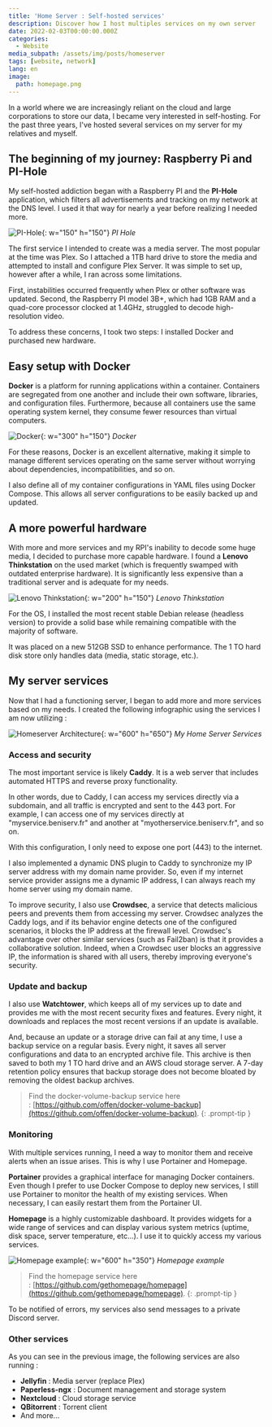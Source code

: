 ```yaml
---
title: 'Home Server : Self-hosted services'
description: Discover how I host multiples services on my own server
date: 2022-02-03T00:00:00.000Z
categories:
  - Website
media_subpath: /assets/img/posts/homeserver
tags: [website, network]
lang: en
image:
  path: homepage.png
---
```


In a world where we are increasingly reliant on the cloud and large corporations to store our data, I became very interested in self-hosting. For the past three years, I've hosted several services on my server for my relatives and myself.

## The beginning of my journey: Raspberry Pi and PI-Hole

My self-hosted addiction began with a Raspberry PI and the **PI-Hole** application, which filters all advertisements and tracking on my network at the DNS level. I used it that way for nearly a year before realizing I needed more.

![PI-Hole](pihole.png){: w="150" h="150"}
_PI Hole_

The first service I intended to create was a media server. The most popular at the time was Plex. 
So I attached a 1TB hard drive to store the media and attempted to install and configure Plex Server. It was simple to set up, however after a while, I ran across some limitations.

First, instabilities occurred frequently when Plex or other software was updated. 
Second, the Raspberry PI model 3B+, which had 1GB RAM and a quad-core processor clocked at 1.4GHz, struggled to decode high-resolution video. 

To address these concerns, I took two steps: I installed Docker and purchased new hardware.

## Easy setup with Docker

**Docker** is a platform for running applications within a container. Containers are segregated from one another and include their own software, libraries, and configuration files. Furthermore, because all containers use the same operating system kernel, they consume fewer resources than virtual computers. 

![Docker](docker.png){: w="300" h="150"}
_Docker_

For these reasons, Docker is an excellent alternative, making it simple to manage different services operating on the same server without worrying about dependencies, incompatibilities, and so on.

I also define all of my container configurations in YAML files using Docker Compose. This allows all server configurations to be easily backed up and updated.

## A more powerful hardware

With more and more services and my RPI's inability to decode some huge media, I decided to purchase more capable hardware. I found a **Lenovo Thinkstation** on the used market (which is frequently swamped with outdated enterprise hardware). It is significantly less expensive than a traditional server and is adequate for my needs.

![Lenovo Thinkstation](lenovo.png){: w="200" h="150"}
_Lenovo Thinkstation_

For the OS, I installed the most recent stable Debian release (headless version) to provide a solid base while remaining compatible with the majority of software.

It was placed on a new 512GB SSD to enhance performance. The 1 TO hard disk store only handles data (media, static storage, etc.).

## My server services

Now that I had a functioning server, I began to add more and more services based on my needs. I created the following infographic using the services I am now utilizing :

![Homeserver Architecture](beniserv.png){: w="600" h="650"}
_My Home Server Services_

### Access and security

The most important service is likely **Caddy**. It is a web server that includes automated HTTPS and reverse proxy functionality. 

In other words, due to Caddy, I can access my services directly via a subdomain, and all traffic is encrypted and sent to the 443 port. For example, I can access one of my services directly at "myservice.beniserv.fr" and another at "myotherservice.beniserv.fr", and so on.

With this configuration, I only need to expose one port (443) to the internet.

I also implemented a dynamic DNS plugin to Caddy to synchronize my IP server address with my domain name provider. So, even if my internet service provider assigns me a dynamic IP address, I can always reach my home server using my domain name.

To improve security, I also use **Crowdsec**, a service that detects malicious peers and prevents them from accessing my server. Crowdsec analyzes the Caddy logs, and if its behavior engine detects one of the configured scenarios, it blocks the IP address at the firewall level. Crowdsec's advantage over other similar services (such as Fail2ban) is that it provides a collaborative solution. Indeed, when a Crowdsec user blocks an aggressive IP, the information is shared with all users, thereby improving everyone's security.

### Update and backup

I also use **Watchtower**, which keeps all of my services up to date and provides me with the most recent security fixes and features. Every night, it downloads and replaces the most recent versions if an update is available.

And, because an update or a storage drive can fail at any time, I use a backup service on a regular basis. Every night, it saves all server configurations and data to an encrypted archive file. This archive is then saved to both my 1 TO hard drive and an AWS cloud storage server. A 7-day retention policy ensures that backup storage does not become bloated by removing the oldest backup archives.

> Find the docker-volume-backup service here : [https://github.com/offen/docker-volume-backup](https://github.com/offen/docker-volume-backup).
{: .prompt-tip }


### Monitoring

With multiple services running, I need a way to monitor them and receive alerts when an issue arises. This is why I use Portainer and Homepage.

**Portainer** provides a graphical interface for managing Docker containers. Even though I prefer to use Docker Compose to deploy new services, I still use Portainer to monitor the health of my existing services. When necessary, I can easily restart them from the Portainer UI.

**Homepage** is a highly customizable dashboard. It provides widgets for a wide range of services and can display various system metrics (uptime, disk space, server temperature, etc...). I use it to quickly access my various services.

![Homepage example](homepage.png){: w="600" h="350"}
_Homepage example_

> Find the homepage service here : [https://github.com/gethomepage/homepage](https://github.com/gethomepage/homepage).
{: .prompt-tip }

To be notified of errors, my services also send messages to a private Discord server.

### Other services

As you can see in the previous image, the following services are also running :
- **Jellyfin** : Media server (replace Plex)
- **Paperless-ngx** : Document management and storage system
- **Nextcloud** : Cloud storage service
- **QBitorrent** : Torrent client
- And more...
